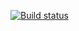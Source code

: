 [![Build status](https://ci.appveyor.com/api/projects/status/va9pwu94br70xh96?svg=true)](https://ci.appveyor.com/project/Cossmoz61571/cardordering)
